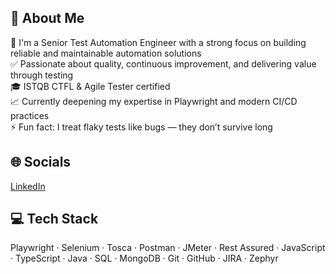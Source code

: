 ## 💫 About Me  
🔧 I'm a Senior Test Automation Engineer with a strong focus on building reliable and maintainable automation solutions  
✅ Passionate about quality, continuous improvement, and delivering value through testing  
🎓 ISTQB CTFL & Agile Tester certified  
📈 Currently deepening my expertise in Playwright and modern CI/CD practices  
⚡ Fun fact: I treat flaky tests like bugs — they don’t survive long  

## 🌐 Socials  
[LinkedIn](https://www.linkedin.com/in/yoursamplelink)  

## 💻 Tech Stack  
Playwright · Selenium · Tosca · Postman · JMeter · Rest Assured · JavaScript · TypeScript · Java · SQL · MongoDB · Git · GitHub · JIRA · Zephyr
